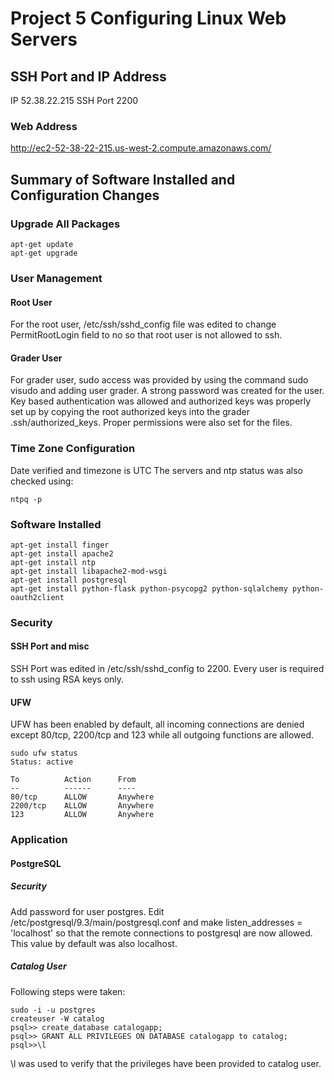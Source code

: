 Project 5 Configuring Linux Web Servers
=======================================

SSH Port and IP Address
-----------------------

IP 52.38.22.215 SSH Port 2200

### Web Address
http://ec2-52-38-22-215.us-west-2.compute.amazonaws.com/

Summary of Software Installed and Configuration Changes
-------------------------------------------------------

### Upgrade All Packages 

```
apt-get update
apt-get upgrade
```
### User Management

#### Root User
For the root user, /etc/ssh/sshd_config file was edited to change PermitRootLogin field to no so that root user is not allowed to ssh. 

#### Grader User
For grader user, sudo access was provided by using the command sudo visudo and adding user grader. A strong password was created for the user. Key based authentication was allowed and authorized keys was properly set up by copying the root authorized keys into the grader .ssh/authorized_keys. Proper permissions were also set for the files.

### Time Zone Configuration
Date verified and timezone is UTC
The servers and ntp status was also checked using: 
```
ntpq -p
```

### Software Installed

```
apt-get install finger
apt-get install apache2
apt-get install ntp
apt-get install libapache2-mod-wsgi
apt-get install postgresql
apt-get install python-flask python-psycopg2 python-sqlalchemy python-oauth2client
```

### Security

#### SSH Port and misc
SSH Port was edited in /etc/ssh/sshd_config to 2200. Every user is required to ssh using RSA keys only.

#### UFW
UFW has been enabled by default, all incoming connections are denied except 80/tcp, 2200/tcp and 123 while all outgoing functions are allowed.

```
sudo ufw status
Status: active 

To 			Action		From
--			------		----
80/tcp		ALLOW		Anywhere
2200/tcp	ALLOW		Anywhere
123			ALLOW		Anywhere
```

### Application

#### PostgreSQL

##### Security
Add password for user postgres. Edit /etc/postgresql/9.3/main/postgresql.conf and make listen_addresses = 'localhost' so that the remote connections to postgresql are now allowed. This value by default was also localhost.

##### Catalog User
Following steps were taken:

```
sudo -i -u postgres
createuser -W catalog
psql>> create_database catalogapp;
psql>> GRANT ALL PRIVILEGES ON DATABASE catalogapp to catalog;
psql>>\l
```

\l was used to verify that the privileges have been provided to catalog user.


